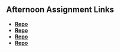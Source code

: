 ## Afternoon Assignment Links

* **[Repo](https://github.com/Skylerjkinney/firstJavaScript)**
* **[Repo](https://github.com/Skylerjkinney/icecream)**
* **[Repo](https://github.com/Skylerjkinney/Swarm)**
* **[Repo](https://github.com/Skylerjkinney/<ASSIGNMENT_REPO>)**
